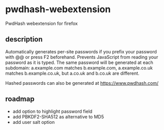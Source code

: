# pwdhash-webextension

PwdHash webextension for firefox

## description

Automatically generates per-site passwords if you prefix your password with @@ or press F2 beforehand.
Prevents JavaScript from reading your password as it is typed.
The same password will be generated at each subdomain: a.example.com matches b.example.com, a.example.co.uk
matches b.example.co.uk, but a.co.uk and b.co.uk are different.

Hashed passwords can also be generated at https://www.pwdhash.com/

## roadmap

* add option to highlight password field
* add PBKDF2-SHA512 as alternative to MD5
* add user salt option
